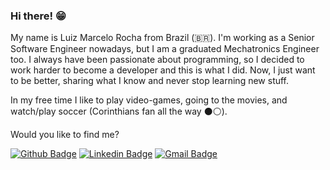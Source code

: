 ### Hi there! 😁

My name is Luiz Marcelo Rocha from Brazil (🇧🇷). I'm working as a Senior Software Engineer nowadays, but I am a graduated Mechatronics Engineer too. I always have been passionate about programming, so I decided to work harder to become a developer and this is what I did. Now, I just want to be better, sharing what I know and never stop learning new stuff. 

In my free time I like to play video-games, going to the movies, and watch/play soccer (Corinthians fan all the way ⚫️⚪️).

Would you like to find me?

[![Github Badge](https://img.shields.io/badge/-Github-000?style=flat-square&logo=Github&logoColor=white&link=https://github.com/luizmr)](https://github.com/luizmr)
[![Linkedin Badge](https://img.shields.io/badge/-LinkedIn-blue?style=flat-square&logo=Linkedin&logoColor=white&link=https://www.linkedin.com/in/luizmarcelorocha/)](https://www.linkedin.com/in/luizmarcelorocha/)
[![Gmail Badge](https://img.shields.io/badge/-Gmail-c14438?style=flat-square&logo=Gmail&logoColor=white&link=mailto:luizmmrocha@gmail.com)](mailto:luizmmrocha@gmail.com/)
